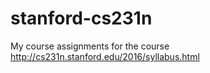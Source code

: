 # stanford-cs231n
My course assignments for the course http://cs231n.stanford.edu/2016/syllabus.html
